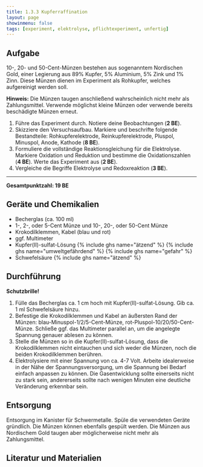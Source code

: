 ```yaml
---
title: 1.3.3 Kupferraffination
layout: page
showinmenu: false
tags: [experiment, elektrolyse, pflichtexperiment, unfertig]
---
```


## Aufgabe

10-, 20- und 50-Cent-Münzen bestehen aus sogenanntem Nordischen Gold, einer Legierung aus 89% Kupfer, 5% Aluminium, 5% Zink und 1% Zinn. Diese Münzen dienen im Experiment als Rohkupfer, welches aufgereinigt werden soll.

**Hinweis:** Die Münzen taugen anschließend wahrscheinlich nicht mehr als Zahlungsmittel. Verwende möglichst kleine Münzen oder verwende bereits beschädigte Münzen erneut.

1. Führe das Experiment durch. Notiere deine Beobachtungen (**2 BE**).
2. Skizziere den Versuchsaufbau. Markiere und beschrifte folgende Bestandteile: Rohkupferelektrode, Reinkupferelektrode, Pluspol, Minuspol, Anode, Kathode (**8 BE**).
3. Formuliere die vollständige Reaktionsgleichung für die Elektrolyse. Markiere Oxidation und Reduktion und bestimme die Oxidationszahlen (**4 BE**). Werte das Experiment aus (**2 BE**).
4. Vergleiche die Begriffe Elektrolyse und Redoxreaktion (**3 BE**).

---

**Gesamtpunktzahl: 19 BE**

## Geräte und Chemikalien

- Becherglas (ca. 100 ml)
- 1-, 2-, oder 5-Cent Münze und 10-, 20-, oder 50-Cent Münze
- Krokodilklemmen, Kabel (blau und rot)
- ggf. Multimeter
- Kupfer(II)-sulfat-Lösung {% include ghs name="ätzend" %} {% include ghs name="umweltgefährdend" %} {% include ghs name="gefahr" %} 
- Schwefelsäure {% include ghs name="ätzend" %} 

## Durchführung

**Schutzbrille!**

1. Fülle das Becherglas ca. 1 cm hoch mit Kupfer(II)-sulfat-Lösung. Gib ca. 1 ml Schwefelsäure hinzu.
2. Befestige die Krokodilklemmen und Kabel an äußersten Rand der Münzen: blau-Minuspol-1/2/5-Cent-Münze, rot-Pluspol-10/20/50-Cent-Münze. Schließe ggf. das Multimeter parallel an, um die angelegte Spannung genauer ablesen zu können.
3. Stelle die Münzen so in die Kupfer(II)-sulfat-Lösung, dass die Krokodilklemmen nicht eintauchen und sich weder die Münzen, noch die beiden Krokodilklemmen berühren.
4. Elektrolysiere mit einer Spannung von ca. 4-7 Volt. Arbeite idealerweise in der Nähe der Spannungsversorgung, um die Spannung bei Bedarf einfach anpassen zu können. Die Gasentwicklung sollte einerseits nicht zu stark sein, andererseits sollte nach wenigen Minuten eine deutliche Veränderung erkennbar sein.

## Entsorgung

Entsorgung im Kanister für Schwermetalle. Spüle die verwendeten Geräte gründlich. Die Münzen können ebenfalls gespült werden. Die Münzen aus Nordischem Gold taugen aber möglicherweise nicht mehr als Zahlungsmittel.

## Literatur und Materialien
